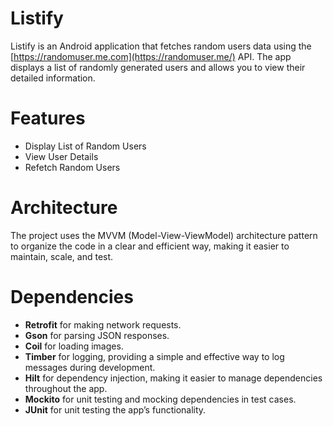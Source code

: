 # Listify

Listify is an Android application that fetches random users data using the [https://randomuser.me.com](https://randomuser.me/) API. The app displays a list of randomly generated users and allows you to view their detailed information.


# Features

- Display List of Random Users
- View User Details
- Refetch Random Users 

# Architecture
The project uses the MVVM (Model-View-ViewModel) architecture pattern to organize the code in a clear and efficient way, making it easier to maintain, scale, and test.

# Dependencies
- **Retrofit** for making network requests.
- **Gson** for parsing JSON responses.
- **Coil** for loading images.
- **Timber** for logging, providing a simple and effective way to log messages during development.
- **Hilt** for dependency injection, making it easier to manage dependencies throughout the app.
- **Mockito** for unit testing and mocking dependencies in test cases.
- **JUnit** for unit testing the app’s functionality.
